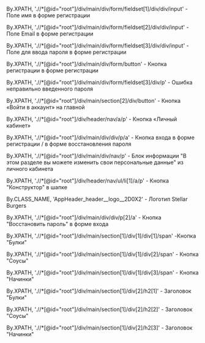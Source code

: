 By.XPATH, './/*[@id="root"]/div/main/div/form/fieldset[1]/div/div/input' - Поле имя в форме регистрации

By.XPATH, './/*[@id="root"]/div/main/div/form/fieldset[2]/div/div/input' - Поле Email в форме регистрации

By.XPATH, './/*[@id="root"]/div/main/div/form/fieldset[3]/div/div/input' - Поле для ввода пароля в форме регистрации

By.XPATH, './/*[@id="root"]/div/main/div/form/button' - Кнопка регистрации в форме регистрации

By.XPATH, './/*[@id="root"]/div/main/div/form/fieldset[3]/div/p' - Ошибка неправильно введенного пароля

By.XPATH, './/*[@id="root"]/div/main/section[2]/div/button' - Кнопка «Войти в аккаунт» на главной

By.XPATH, './/*[@id="root"]/div/header/nav/a/p' - Кнопка «Личный кабинет»

By.XPATH, './/*[@id="root"]/div/main/div/div/p/a' - Кнопка входа в форме регистрации / в форме восстановления пароля

By.XPATH, './/*[@id="root"]/div/main/div/nav/p' - Блок информации "В этом разделе вы можете изменить свои персональные данные" из личного кабинета

By.XPATH, './/*[@id="root"]/div/header/nav/ul/li[1]/a/p' - Кнопка "Конструктор" в шапке

By.CLASS_NAME, 'AppHeader_header__logo__2D0X2' - Логотип Stellar Burgers

By.XPATH, './/*[@id="root"]/div/main/div/div/p[2]/a' - Кнопка "Восстановить пароль" в форме входа

By.XPATH, './/*[@id="root"]/div/main/section[1]/div[1]/div[1]/span' -Кнопка "Булки"

By.XPATH, './/*[@id="root"]/div/main/section[1]/div[1]/div[2]/span' - Кнопка "Соусы"

By.XPATH, './/*[@id="root"]/div/main/section[1]/div[1]/div[3]/span' - Кнопка "Начинки"

By.XPATH, './/*[@id="root"]/div/main/section[1]/div[2]/h2[1]' - Заголовок "Булки"

By.XPATH, './/*[@id="root"]/div/main/section[1]/div[2]/h2[2]' - Заголовок "Соусы"

By.XPATH, './/*[@id="root"]/div/main/section[1]/div[2]/h2[3]' - Заголовок "Начинки"